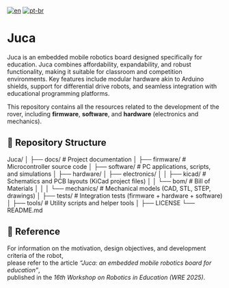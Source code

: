 [![en](https://img.shields.io/badge/lang-en-red.svg)](/README.md)
[![pt-br](https://img.shields.io/badge/lang-pt--br-green.svg)](/README.pt-br.md)

# Juca

Juca is an embedded mobile robotics board designed specifically for education. Juca combines affordability, expandability, and robust functionality, making it suitable for classroom and competition environments. Key features include modular hardware akin to Arduino shields, support for differential drive robots, and seamless integration with educational programming platforms.

This repository contains all the resources related to the development of the rover, 
including **firmware**, **software**, and **hardware** (electronics and mechanics). 

## 📂 Repository Structure

Juca/
│
├── docs/                    # Project documentation
│
├── firmware/                # Microcontroller source code
│
├── software/                # PC applications, scripts, and simulations
│
├── hardware/
│   ├── electronics/
│   │   ├── kicad/          # Schematics and PCB layouts (KiCad project files)
│   │   └── bom/            # Bill of Materials
│   │
│   └── mechanics/          # Mechanical models (CAD, STL, STEP, drawings)
│
├── tests/                   # Integration tests (firmware + hardware + software)
│
├── tools/                   # Utility scripts and helper tools
│
├── LICENSE
└── README.md

## 📌 Reference

For information on the motivation, design objectives, and development criteria of the robot,  
please refer to the article *“Juca: an embedded mobile robotics board for education”*,  
published in the *16th Workshop on Robotics in Education (WRE 2025)*.